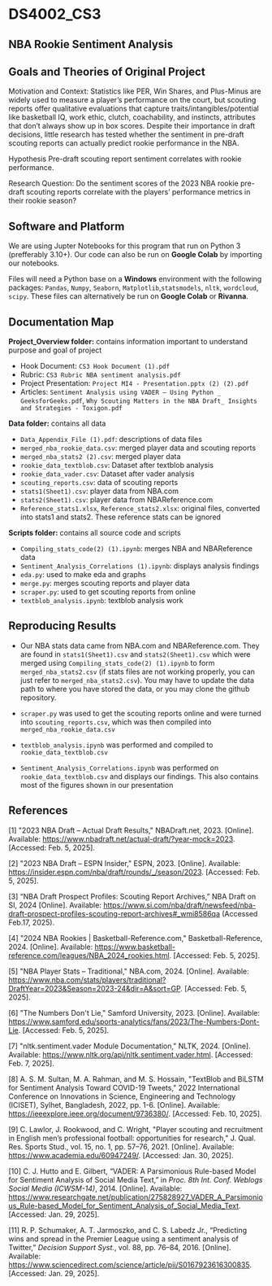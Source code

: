 # DS4002_CS3

## NBA Rookie Sentiment Analysis 

## Goals and Theories of Original Project

Motivation and Context: 
Statistics like PER, Win Shares, and Plus-Minus are widely used to measure a player’s performance on the court, but scouting reports offer qualitative evaluations that capture traits/intangibles/potential like basketball IQ, work ethic, clutch, coachability,  and instincts, attributes that don’t always show up in box scores. Despite their importance in draft decisions, little research has tested whether the sentiment in pre-draft scouting reports can actually predict rookie performance in the NBA.

Hypothesis
Pre-draft scouting report sentiment correlates with rookie performance.

Research Question: 
Do the sentiment scores of the 2023 NBA rookie pre-draft scouting reports correlate with the players’ performance metrics in their rookie season?

## Software and Platform

We are using Jupter Notebooks for this program that run on Python 3 (prefferably 3.10+). Our code can also be run on **Google Colab** by importing our notebooks.

Files will need a Python base on a **Windows** environment with the following packages: `Pandas`, `Numpy`, `Seaborn`, `Matplotlib`,`statsmodels`, `nltk`, `wordcloud`, `scipy`. These files can alternatively be run on **Google Colab** or **Rivanna**. 

## Documentation Map

**Project_Overview folder:** contains information important to understand purpose and goal of project
- Hook Document: `CS3 Hook Document (1).pdf`
- Rubric: `CS3 Rubric NBA sentiment analysis.pdf`
- Project Presentation: `Project MI4 - Presentation.pptx (2) (2).pdf`
- Articles: `Sentiment Analysis using VADER – Using Python _ GeeksforGeeks.pdf`, `Why Scouting Matters in the NBA Draft_ Insights and Strategies - Toxigon.pdf`

**Data folder:** contains all data
- `Data_Appendix_File (1).pdf`: descriptions of data files
- `merged_nba_rookie_data.csv`: merged player data and scouting reports
- `merged_nba_stats2 (2).csv`: merged player data
- `rookie_data_textblob.csv`: Dataset after textblob analysis
- `rookie_data_vader.csv`: Dataset after vader analysis
- `scouting_reports.csv`: data of scouting reports
- `stats1(Sheet1).csv`: player data from NBA.com
- `stats2(Sheet1).csv`: player data from NBAReference.com
- `Reference_stats1.xlsx`, `Reference_stats2.xlsx`: original files, converted into stats1 and stats2. These reference stats can be ignored

**Scripts folder:** contains all source code and scripts

- `Compiling_stats_code(2) (1).ipynb`: merges NBA and NBAReference data
- `Sentiment_Analysis_Correlations (1).ipynb`: displays analysis findings
- `eda.py`: used to make eda and graphs
- `merge.py`: merges scouting reports and player data
- `scraper.py`: used to get scouting reports from online
- `textblob_analysis.ipynb`: textblob analysis work

## Reproducing Results

- Our NBA stats data came from NBA.com and NBAReference.com. They are found in `stats1(Sheet1).csv` and `stats2(Sheet1).csv` which were merged using `Compiling_stats_code(2) (1).ipynb` to form `merged_nba_stats2.csv` (if stats files are not working properly, you can just refer to `merged_nba_stats2.csv`). You may have to update the data path to where you have stored the data, or you may clone the github repository.

- `scraper.py` was used to get the scouting reports online and were turned into `scouting_reports.csv`, which was then compiled into `merged_nba_rookie_data.csv`

- `textblob_analysis.ipynb` was performed and compiled to `rookie_data_textblob.csv`

- `Sentiment_Analysis_Correlations.ipynb` was performed on `rookie_data_textblob.csv` and displays our findings. This also contains most of the figures shown in our presentation

## References

 [1] "2023 NBA Draft – Actual Draft Results," NBADraft.net, 2023. [Online]. Available: https://www.nbadraft.net/actual-draft/?year-mock=2023. [Accessed: Feb. 5, 2025].
 
 [2] "2023 NBA Draft – ESPN Insider," ESPN, 2023. [Online]. Available: https://insider.espn.com/nba/draft/rounds/_/season/2023. [Accessed: Feb. 5, 2025].
 
 [3] “NBA Draft Prospect Profiles: Scouting Report Archives,” NBA Draft on SI, 2024 [Online]. Available:
 https://www.si.com/nba/draft/newsfeed/nba-draft-prospect-profiles-scouting-report-archives#_wmi8586qa (Accessed Feb.17, 2025).
 
 [4] "2024 NBA Rookies | Basketball-Reference.com," Basketball-Reference, 2024. [Online]. Available: 
https://www.basketball-reference.com/leagues/NBA_2024_rookies.html. [Accessed: Feb. 5, 2025].

 [5] "NBA Player Stats – Traditional," NBA.com, 2024. [Online]. Available: https://www.nba.com/stats/players/traditional?DraftYear=2023&Season=2023-24&dir=A&sort=GP. 
[Accessed: Feb. 5, 2025].

 [6] "The Numbers Don't Lie," Samford University, 2023. [Online]. Available: https://www.samford.edu/sports-analytics/fans/2023/The-Numbers-Dont-Lie. [Accessed: Feb. 5, 
2025].

 [7] "nltk.sentiment.vader Module Documentation," NLTK, 2024. [Online]. Available: https://www.nltk.org/api/nltk.sentiment.vader.html. [Accessed: Feb. 7, 2025].
 
 [8] A. S. M. Sultan, M. A. Rahman, and M. S. Hossain, "TextBlob and BiLSTM for Sentiment Analysis Toward COVID-19 Tweets," 2022 International Conference on Innovations 
in Science, Engineering and Technology (ICISET), Sylhet, Bangladesh, 2022, pp. 1-6. [Online]. Available: https://ieeexplore.ieee.org/document/9736380/. [Accessed: Feb. 10, 
2025].

 [9] C. Lawlor, J. Rookwood, and C. Wright, "Player scouting and recruitment in English men’s professional football: opportunities for research," J. Qual. Res. Sports Stud., vol. 
15, no. 1, pp. 57–76, 2021. [Online]. Available: https://www.academia.edu/60947249/. [Accessed: Jan. 30, 2025].

 [10] C. J. Hutto and E. Gilbert, “VADER: A Parsimonious Rule-based Model for Sentiment Analysis of Social Media Text,” in *Proc. 8th Int. Conf. Weblogs Social Media 
(ICWSM-14)*, 2014. [Online]. Available: 
https://www.researchgate.net/publication/275828927_VADER_A_Parsimonious_Rule-based_Model_for_Sentiment_Analysis_of_Social_Media_Text. [Accessed: Jan. 29, 
2025].

 [11] R. P. Schumaker, A. T. Jarmoszko, and C. S. Labedz Jr., “Predicting wins and spread in the Premier League using a sentiment analysis of Twitter,” *Decision Support Syst.*, 
vol. 88, pp. 76–84, 2016. [Online]. Available: https://www.sciencedirect.com/science/article/pii/S0167923616300835. [Accessed: Jan. 29, 2025].

